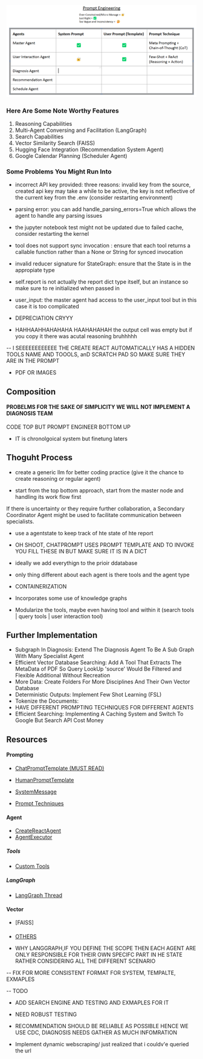 ![alt text](prompting.png)




### Here Are Some Note Worthy Features
1. Reasoning Capabilities 
2. Multi-Agent Conversing and Facilitation (LangGraph)
3. Search Capabilities 
4. Vector Similarity Search (FAISS)
4. Hugging Face Integration (Recommendation System Agent)
5. Google Calendar Planning (Scheduler Agent)

### Some Problems You Might Run Into
- incorrect API key provided: three reasons: invalid key from the source, created api key may take a while to be active, the key is not reflective of the current key from the .env (consider restarting environment)

- parsing error: you can add handle_parsing_errors=True which allows the agent to handle any parsing issues

- the jupyter notebook test might not be updated due to failed cache, consider restarting the kernel

- tool does not support sync invocation : ensure that each tool returns a callable function rather than a None or String for synced invocation

- invalid reducer signature for StateGraph: ensure that the State is in the appropiate type

- self.report is not actually the report dict type itself, but an instance so make sure to re initialized when passed in 

- user_input: the master agent had access to the user_input tool but in this case it is too complicated 

- DEPRECIATION CRYYY

- HAHHAAHHAHAHAHA HAAHAHAHAH the output cell was empty but if you copy it there was acutal reasoning bruhhhhh

-- I SEEEEEEEEEEEE THE CREATE REACT AUTOMATICALLY HAS A HIDDEN TOOLS NAME AND TOOOLS, anD  SCRATCH PAD SO MAKE SURE THEY ARE IN THE PROMPT

- PDF OR IMAGES 
## Composition

#### PROBELMS FOR THE SAKE OF SIMPLICITY WE WILL NOT IMPLEMENT A DIAGNOSIS TEAM

CODE TOP BUT PROMPT ENGINEER BOTTOM UP




- IT is chronolgoical system but finetung laters 



## Thoguht Process 

- create a generic llm for better coding practice (give it the chance to create reasoning or regular agent)


- start from the top bottom approach, start from the master node and handling its work flow first


If there is uncertainty or they require further collaboration, a Secondary Coordinator Agent might be used to facilitate communication between specialists.

- use a agentstate to keep track of hte state of hte report

- OH SHOOT, CHATPROMPT USES PROMPT TEMPLATE AND TO INVOKE YOU FILL THESE IN BUT MAKE SURE IT IS IN A DICT

- ideally we add everythign to the prioir ddatabase

- only thing different about each agent is there tools and the agent type 

- CONTAINERIZATION

- Incorporates some use of knowledge graphs 

- Modularize the tools, maybe even having tool and within it (search tools | query tools | user interaction tool) 

## Further Implementation
- Subgraph In Diagnosis: Extend The Diagnosis Agent To Be A Sub Graph With Many Specialist Agent
- Efficient Vector Database Searching: Add A Tool That Extracts The MetaData of PDF So Query LookUp 'source' Would Be Filtered and Flexible Additional Without Recreation
- More Data: Create Folders For More Disciplines And Their Own Vector Database
- Deterministic Outputs: Implement Few Shot Learning (FSL)
- Tokenize the Documents: 
- HAVE DIFFERENT PROMPTING TECHNIQUES FOR DIFFERENT AGENTS
- Efficient Searching: Implementing A Caching System and Switch To Google But Search API Cost Money





## Resources

#### Prompting 

- [ChatPromptTemplate (MUST READ)](https://api.python.langchain.com/en/latest/prompts/langchain_core.prompts.chat.ChatPromptTemplate.html)

- [HumanPromptTemplate](https://api.python.langchain.com/en/latest/prompts/langchain_core.prompts.chat.HumanMessagePromptTemplate.html)

- [SystemMessage](https://api.python.langchain.com/en/latest/messages/langchain_core.messages.system.SystemMessage.html)

- [Prompt Techniques](https://www.promptingguide.ai/techniques)

#### Agent
- [CreateReactAgent](https://api.python.langchain.com/en/latest/agents/langchain.agents.react.agent.create_react_agent.html)
- [AgentExecutor](https://api.python.langchain.com/en/latest/agents/langchain.agents.agent.AgentExecutor.html#langchain.agents.agent.AgentExecutor)

##### Tools
- [Custom Tools](https://python.langchain.com/docs/how_to/custom_tools/)

##### LangGraph

- [LangGraph Thread](https://langchain-ai.github.io/langgraph/concepts/low_level/#threads)

#### Vector 

- [FAISS]


####
- [OTHERS](https://www.roro.io/post/7-practical-ways-to-prevent-llm-hallucinations-and-protect-your-product)



- WHY LANGGRAPH,IF YOU DEFINE THE SCOPE THEN EACH AGENT ARE ONLY RESPONSIBLE FOR THEIR OWN SPECIFC PART IN HE STATE RATHER CONSIDERING ALL THE DIFFERENT SCENARIO

-- FIX FOR MORE CONSISTENT FORMAT FOR SYSTEM, TEMPALTE, EXMAPLES

-- TODO 
- ADD SEARCH ENGINE AND TESTING AND EXMAPLES FOR IT
- NEED ROBUST TESTING

- RECOMMENDATION SHOULD BE RELIABLE AS POSSIBLE HENCE WE USE CDC, DIAGNOSIS NEEDS GATHER AS MUCH INFOMRATION

- Implement dynamic webscraping/ just realized that i couldv'e queried the url 